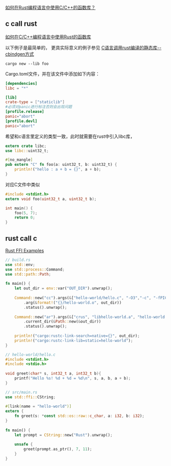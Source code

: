 

[如何在Rust编程语言中使用C/C++的函数库？](https://magiclen.org/rust-c-library)

## c call rust

[如何在C/C++编程语言中使用Rust的函数库](https://magiclen.org/c-rust-library/)

以下例子是最简单的， 更具实际意义的例子参见 [C语言调用rust编译的静态库--cbindgen方式](https://www.cnblogs.com/renxinyuan/articles/15830009.html)
```shell
cargo new --lib foo
```
Cargo.toml文件，并在该文件中添加如下内容：
```toml
[dependencies]
libc = "*"

[lib]
crate-type = ["staticlib"]
#必须对panic进行标注否则会出现问题
[profile.release]
panic="abort"
[profile.devl]
panic="abort"
```

希望和c语言里定义的类型一致，此时就需要在rust中引入libc库，
```rust
extern crate libc;
use libc::uint32_t;

#[no_mangle]
pub extern "C" fn foo(a: uint32_t, b: uint32_t) {
    println!("hello : a + b = {}", a + b);
}
```
对应C文件中类似
```c
#include <stdint.h>
extern void foo(uint32_t a, uint32_t b);

int main() {
    foo(5, 7);
    return 0;
}
```

## rust call c

[Rust FFI Examples](https://github.com/iceqing/rust-ffi-examples)


```rust
// build.rs
use std::env;
use std::process::Command;
use std::path::Path;
 
fn main() {
    let out_dir = env::var("OUT_DIR").unwrap();
 
    Command::new("cc").args(&["hello-world/hello.c", "-O3","-c", "-fPIC", "-o"])
        .arg(&format!("{}/hello-world.o", out_dir))
        .status().unwrap();
 
    Command::new("ar").args(&["crus", "libhello-world.a", "hello-world.o"])
        .current_dir(&Path::new(&out_dir))
        .status().unwrap();
 
    println!("cargo:rustc-link-search=native={}", out_dir);
    println!("cargo:rustc-link-lib=static=hello-world");
}
```


```c
// hello-world/hello.c
#include <stdint.h>
#include <stdio.h>
 
void greet(char* s, int32_t a, int32_t b){
    printf("Hello %s! %d + %d = %d\n", s, a, b, a + b);
}
```

```rust
// src/main.rs
use std::ffi::CString;
 
#[link(name = "hello-world")]
extern {
    fn greet(s: *const std::os::raw::c_char, a: i32, b: i32);
}
 
fn main() {
    let prompt = CString::new("Rust").unwrap();
 
    unsafe {
        greet(prompt.as_ptr(), 7, 11);
    }
}
```